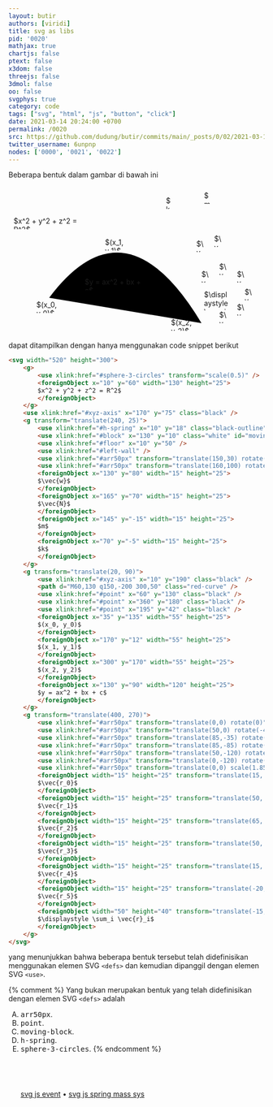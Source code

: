 ```yaml
---
layout: butir
authors: [viridi]
title: svg as libs
pid: '0020'
mathjax: true
chartjs: false
ptext: false
x3dom: false
threejs: false
3dmol: false
oo: false
svgphys: true
category: code
tags: ["svg", "html", "js", "button", "click"]
date: 2021-03-14 20:24:00 +0700
permalink: /0020
src: https://github.com/dudung/butir/commits/main/_posts/0/02/2021-03-14-svg-as-lib.md
twitter_username: 6unpnp
nodes: ['0000', '0021', '0022']
---
```

Beberapa bentuk dalam gambar di bawah ini

<svg width="520" height="300">
	<style type="text/css">
		//svg { border: 1px black dashed; }
		//foreignObject { border: 1px black dashed; }
	</style>
	<g>
		<use xlink:href="#sphere-3-circles" transform="scale(0.5)" />
		<foreignObject x="10" y="60" width="130" height="25">
		$x^2 + y^2 + z^2 = R^2$
		</foreignObject>
	</g>
	<use xlink:href="#xyz-axis" x="170" y="75" class="black" />
	<g transform="translate(240, 25)">
		<use xlink:href="#h-spring" x="10" y="18" class="black-outline"/>
		<use xlink:href="#block" x="130" y="10" class="white" id="moving-block" />
		<use xlink:href="#floor" x="10" y="50" />
		<use xlink:href="#left-wall" />
		<use xlink:href="#arr50px" transform="translate(150,30) rotate(90)" stroke="green" fill="green" />
		<use xlink:href="#arr50px" transform="translate(160,100) rotate(-90)" stroke="red" fill="red" />
		<foreignObject x="130" y="80" width="15" height="25">
		$\vec{w}$
		</foreignObject>
		<foreignObject x="165" y="70" width="15" height="25">
		$\vec{N}$
		</foreignObject>
		<foreignObject x="145" y="-15" width="15" height="25">
		$m$
		</foreignObject>
		<foreignObject x="70" y="-5" width="15" height="25">
		$k$
		</foreignObject>
	</g>
	<g transform="translate(20, 90)">
		<use xlink:href="#xyz-axis" x="10" y="190" class="black" />
		<path d="M60,130 q150,-200 300,50" class="red-curve" />
		<use xlink:href="#point" x="60" y="130" class="black" />
		<use xlink:href="#point" x="360" y="180" class="black" />
		<use xlink:href="#point" x="195" y="42" class="black" />
		<foreignObject x="35" y="135" width="55" height="25">
		$(x_0, y_0)$
		</foreignObject>
		<foreignObject x="170" y="12" width="55" height="25">
		$(x_1, y_1)$
		</foreignObject>
		<foreignObject x="300" y="170" width="55" height="25">
		$(x_2, y_2)$
		</foreignObject>
		<foreignObject x="130" y="90" width="120" height="25">
		$y = ax^2 + bx + c$
		</foreignObject>
	</g>
	<g transform="translate(400, 270)">
		<use xlink:href="#arr50px" transform="translate(0,0) rotate(0)" stroke="blue" fill="blue" />
		<use xlink:href="#arr50px" transform="translate(50,0) rotate(-45)" stroke="green" fill="green" />
		<use xlink:href="#arr50px" transform="translate(85,-35) rotate(-90)" stroke="red" fill="red" />
		<use xlink:href="#arr50px" transform="translate(85,-85) rotate(-135)" stroke="yellow" fill="yellow" />
		<use xlink:href="#arr50px" transform="translate(50,-120) rotate(-180)" stroke="magenta" fill="magenta" />
		<use xlink:href="#arr50px" transform="translate(0,-120) rotate(-225)" stroke="cyan" fill="cyan" />
		<use xlink:href="#arr50px" transform="translate(0,0) scale(1.85) rotate(-115)" stroke="black" fill="black" stroke-width="3px" />
		<foreignObject width="15" height="25" transform="translate(15, -25)">
		$\vec{r_0}$
		</foreignObject>
		<foreignObject width="15" height="25" transform="translate(50, -40)">
		$\vec{r_1}$
		</foreignObject>
		<foreignObject width="15" height="25" transform="translate(65, -70)">
		$\vec{r_2}$
		</foreignObject>
		<foreignObject width="15" height="25" transform="translate(50, -105)">
		$\vec{r_3}$
		</foreignObject>
		<foreignObject width="15" height="25" transform="translate(15, -120)">
		$\vec{r_4}$
		</foreignObject>
		<foreignObject width="15" height="25" transform="translate(-20, -105)">
		$\vec{r_5}$
		</foreignObject>
		<foreignObject width="50" height="40" transform="translate(-15, -65)">
		$\displaystyle \sum_i \vec{r}_i$
		</foreignObject>
	</g>
</svg>

dapat ditampilkan dengan hanya menggunakan code snippet berikut

```html
<svg width="520" height="300">
	<g>
		<use xlink:href="#sphere-3-circles" transform="scale(0.5)" />
		<foreignObject x="10" y="60" width="130" height="25">
		$x^2 + y^2 + z^2 = R^2$
		</foreignObject>
	</g>
	<use xlink:href="#xyz-axis" x="170" y="75" class="black" />
	<g transform="translate(240, 25)">
		<use xlink:href="#h-spring" x="10" y="18" class="black-outline"/>
		<use xlink:href="#block" x="130" y="10" class="white" id="moving-block" />
		<use xlink:href="#floor" x="10" y="50" />
		<use xlink:href="#left-wall" />
		<use xlink:href="#arr50px" transform="translate(150,30) rotate(90)" stroke="green" fill="green" />
		<use xlink:href="#arr50px" transform="translate(160,100) rotate(-90)" stroke="red" fill="red" />
		<foreignObject x="130" y="80" width="15" height="25">
		$\vec{w}$
		</foreignObject>
		<foreignObject x="165" y="70" width="15" height="25">
		$\vec{N}$
		</foreignObject>
		<foreignObject x="145" y="-15" width="15" height="25">
		$m$
		</foreignObject>
		<foreignObject x="70" y="-5" width="15" height="25">
		$k$
		</foreignObject>
	</g>
	<g transform="translate(20, 90)">
		<use xlink:href="#xyz-axis" x="10" y="190" class="black" />
		<path d="M60,130 q150,-200 300,50" class="red-curve" />
		<use xlink:href="#point" x="60" y="130" class="black" />
		<use xlink:href="#point" x="360" y="180" class="black" />
		<use xlink:href="#point" x="195" y="42" class="black" />
		<foreignObject x="35" y="135" width="55" height="25">
		$(x_0, y_0)$
		</foreignObject>
		<foreignObject x="170" y="12" width="55" height="25">
		$(x_1, y_1)$
		</foreignObject>
		<foreignObject x="300" y="170" width="55" height="25">
		$(x_2, y_2)$
		</foreignObject>
		<foreignObject x="130" y="90" width="120" height="25">
		$y = ax^2 + bx + c$
		</foreignObject>
	</g>
	<g transform="translate(400, 270)">
		<use xlink:href="#arr50px" transform="translate(0,0) rotate(0)" stroke="blue" fill="blue" />
		<use xlink:href="#arr50px" transform="translate(50,0) rotate(-45)" stroke="green" fill="green" />
		<use xlink:href="#arr50px" transform="translate(85,-35) rotate(-90)" stroke="red" fill="red" />
		<use xlink:href="#arr50px" transform="translate(85,-85) rotate(-135)" stroke="yellow" fill="yellow" />
		<use xlink:href="#arr50px" transform="translate(50,-120) rotate(-180)" stroke="magenta" fill="magenta" />
		<use xlink:href="#arr50px" transform="translate(0,-120) rotate(-225)" stroke="cyan" fill="cyan" />
		<use xlink:href="#arr50px" transform="translate(0,0) scale(1.85) rotate(-115)" stroke="black" fill="black" stroke-width="3px" />
		<foreignObject width="15" height="25" transform="translate(15, -25)">
		$\vec{r_0}$
		</foreignObject>
		<foreignObject width="15" height="25" transform="translate(50, -40)">
		$\vec{r_1}$
		</foreignObject>
		<foreignObject width="15" height="25" transform="translate(65, -70)">
		$\vec{r_2}$
		</foreignObject>
		<foreignObject width="15" height="25" transform="translate(50, -105)">
		$\vec{r_3}$
		</foreignObject>
		<foreignObject width="15" height="25" transform="translate(15, -120)">
		$\vec{r_4}$
		</foreignObject>
		<foreignObject width="15" height="25" transform="translate(-20, -105)">
		$\vec{r_5}$
		</foreignObject>
		<foreignObject width="50" height="40" transform="translate(-15, -65)">
		$\displaystyle \sum_i \vec{r}_i$
		</foreignObject>
	</g>
</svg>
```

yang menunjukkan bahwa beberapa bentuk tersebut telah didefinisikan menggunakan elemen SVG `<defs>` dan kemudian dipanggil dengan elemen SVG `<use>`.

{% comment %}
Yang bukan merupakan bentuk yang telah didefinisikan dengan elemen SVG `<defs>` adalah

<ol type="A">
<li><tt>arr50px</tt>.
<li><tt>point</tt>.
<li><tt>moving-block</tt>.
<li><tt>h-spring</tt>.
<li><tt>sphere-3-circles</tt>.
{% endcomment %}


## &nbsp;
[svg js event](0020) &bull;
[svg js spring mass sys](0022)
